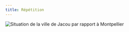 ```yaml
---
title: Répétition
---
```

![Situation de la ville de Jacou par rapport à Montpellier](/docs/.vuepress/dist/jacoumontpellier.png)
